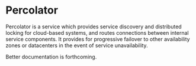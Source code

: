 # Percolator

Percolator is a service which provides service discovery and distributed locking for cloud-based systems, and routes connections between internal service components. It provides for progressive failover to other availability zones or datacenters in the event of service unavailability.

Better documentation is forthcoming.
